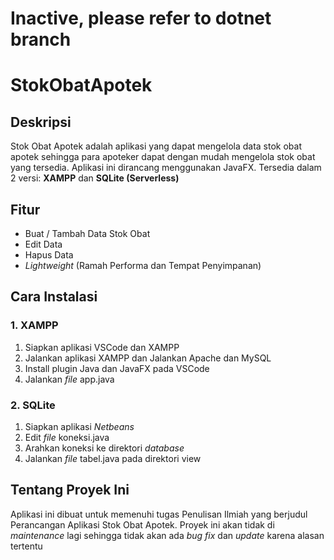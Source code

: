 # Inactive, please refer to dotnet branch

# StokObatApotek

## Deskripsi
Stok Obat Apotek adalah aplikasi yang dapat mengelola data stok obat apotek sehingga para apoteker dapat dengan mudah mengelola stok obat yang tersedia. Aplikasi ini dirancang menggunakan JavaFX. Tersedia dalam 2 versi: **XAMPP** dan **SQLite (Serverless)**

## Fitur
- Buat / Tambah Data Stok Obat
- Edit Data
- Hapus Data
- *Lightweight* (Ramah Performa dan Tempat Penyimpanan)

## Cara Instalasi
### 1. XAMPP
1. Siapkan aplikasi VSCode dan XAMPP
2. Jalankan aplikasi XAMPP dan Jalankan Apache dan MySQL
3. Install plugin Java dan JavaFX pada VSCode
4. Jalankan *file* app.java

### 2. SQLite
1. Siapkan aplikasi *Netbeans*
2. Edit *file* koneksi.java 
3. Arahkan koneksi ke direktori *database*
4. Jalankan *file* tabel.java pada direktori view

## Tentang Proyek Ini
Aplikasi ini dibuat untuk memenuhi tugas Penulisan Ilmiah yang berjudul Perancangan Aplikasi Stok Obat Apotek. Proyek ini akan tidak di *maintenance* lagi sehingga tidak akan ada *bug fix* dan *update* karena alasan tertentu
